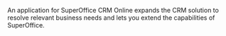 <!-- markdownlint-disable-file MD041 -->
An application for SuperOffice CRM Online expands the CRM solution to resolve relevant business needs and lets you extend the capabilities of SuperOffice.

